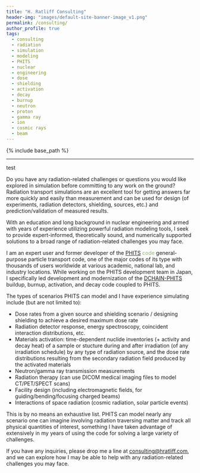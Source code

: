 ```yaml
---
title: "H. Ratliff Consulting"
header-img: "images/default-site-banner-image_v1.png"
permalink: /consulting/
author_profile: true
tags:
  - consulting
  - radiation
  - simulation
  - modeling
  - PHITS
  - nuclear
  - engineering
  - dose
  - shielding
  - activation
  - decay
  - burnup
  - neutron
  - proton
  - gamma ray
  - ion
  - cosmic rays
  - beam
---
```


{% include base_path %}


<!--

layout: archive

2024 &ensp;(<font color="#00aeba">HVL</font>)
-->

<!-- &ensp;(<font color="#1F2CCA">JAEA</font><font color="#C1751F">UTK</font>) -->
------

test

Do you have any radiation-related challenges or questions you would like explored in simulation before committing to any work on the ground?  Radiation transport simulations are an excellent tool for getting answers far more quickly and easily than measurement and can be used for design (of experiments, radiation detectors, shielding, sources, etc.) and prediction/validation of measured results.

With an education and long background in nuclear engineering and armed with years of experience utilizing powerful radiation modeling tools, I seek to provide expert-informed, theoretically sound, and numerically supported solutions to a broad range of radiation-related challenges you may face.

I am an expert user and former developer of the [PHITS](https://phits.jaea.go.jp/) <font color="#90ba6e">code</font> general-purpose particle transport code, one of the major codes of its type with thousands of users worldwide at various academic, national lab, and industry locations.  While working on the PHITS development team in Japan, I specifically led development and modernization of the <font color="#90ba6e">[DCHAIN-PHITS](https://hratliff.com/files/DCHAIN_improvements_paper_Accepted-Manuscript.pdf)</font> buildup, burnup, activation, and decay code coupled to PHITS.  



The types of scenarios PHITS can model and I have experience simulating include (but are not limited to):
- Dose rates from a given source and shielding scenario / designing shielding to achieve a desired maximum dose rate
- Radiation detector response, energy spectroscopy, coincident interaction distributions, etc.
- Materials activation: time-dependent nuclide inventories (+ activity and decay heat) of a sample or stucture during and after irradiation (of any irradiation schedule) by any type of radiation source, and the dose rate distributions resulting from the secondary radiation field produced by the activated materials
- Neutron/gamma ray transmission measurements
- Radiation therapy (can use DICOM medical imaging files to model CT/PET/SPECT scans)
- Facility design (including electromagnetic fields, for guiding/bending/focusing charged beams)
- Interactions of space radiation (cosmic radiation, solar particle events)

This is by no means an exhaustive list.  PHITS can model nearly any scenario one can imagine involving radiation traversing matter and track all physical quantities of interest, something I have taken advantage of extensively in my years of using the code for solving a large variety of challenges.

If you have any inquiries, please drop me a line at <font color="#90ba6e">[consulting@hratliff.com](sendto:consulting@hratliff.com)</font>, and we can explore how I may be able to help with any radiation-related challenges you may face.

<!--
Add small statement/disclaimer about being a sole proprietorship registered in Norway.
-->

<!--
Make section for already completed consulting work.
-->
